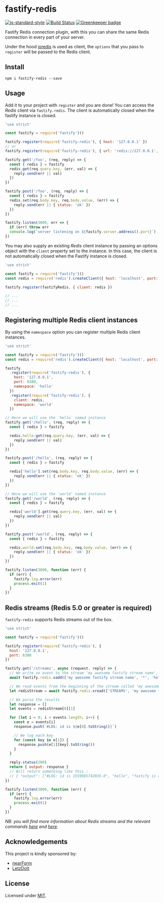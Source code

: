 # fastify-redis

[![js-standard-style](https://img.shields.io/badge/code%20style-standard-brightgreen.svg?style=flat)](http://standardjs.com/)  [![Build Status](https://travis-ci.org/fastify/fastify-redis.svg?branch=master)](https://travis-ci.org/fastify/fastify-redis) [![Greenkeeper badge](https://badges.greenkeeper.io/fastify/fastify-redis.svg)](https://greenkeeper.io/)

Fastify Redis connection plugin, with this you can share the same Redis connection in every part of your server.

Under the hood [ioredis](https://github.com/luin/ioredis) is used as client, the ``options`` that you pass to `register` will be passed to the Redis client.

## Install
```
npm i fastify-redis --save
```
## Usage
Add it to your project with `register` and you are done!
You can access the *Redis* client via `fastify.redis`. The client is
automatically closed when the fastify instance is closed.

```js
'use strict'

const fastify = require('fastify')()

fastify.register(require('fastify-redis'), { host: '127.0.0.1' })
// or
fastify.register(require('fastify-redis'), { url: 'redis://127.0.0.1', /* other redis options */ })

fastify.get('/foo', (req, reply) => {
  const { redis } = fastify
  redis.get(req.query.key, (err, val) => {
    reply.send(err || val)
  })
})

fastify.post('/foo', (req, reply) => {
  const { redis } = fastify
  redis.set(req.body.key, req.body.value, (err) => {
    reply.send(err || { status: 'ok' })
  })
})

fastify.listen(3000, err => {
  if (err) throw err
  console.log(`server listening on ${fastify.server.address().port}`)
})
```

You may also supply an existing *Redis* client instance by passing an options
object with the `client` property set to the instance. In this case,
the client is not automatically closed when the Fastify instance is
closed.

```js
'use strict'

const fastify = require('fastify')()
const redis = require('redis').createClient({ host: 'localhost', port: 6379 })

fastify.register(fastifyRedis, { client: redis })

// ...
// ...
// ...
```

## Registering multiple Redis client instances

By using the `namespace` option you can register multiple Redis client instances.

```js
'use strict'

const fastify = require('fastify')()
const redis = require('redis').createClient({ host: 'localhost', port: 6379 })

fastify
  .register(require('fastify-redis'), {
    host: '127.0.0.1',
    port: 6380,
    namespace: 'hello'
  })
  .register(require('fastify-redis'), {
    client: redis,
    namespace: 'world'
  })

// Here we will use the `hello` named instance
fastify.get('/hello', (req, reply) => {
  const { redis } = fastify

  redis.hello.get(req.query.key, (err, val) => {
    reply.send(err || val)
  })
})

fastify.post('/hello', (req, reply) => {
  const { redis } = fastify

  redis['hello'].set(req.body.key, req.body.value, (err) => {
    reply.send(err || { status: 'ok' })
  })
})

// Here we will use the `world` named instance
fastify.get('/world', (req, reply) => {
  const { redis } = fastify

  redis['world'].get(req.query.key, (err, val) => {
    reply.send(err || val)
  })
})

fastify.post('/world', (req, reply) => {
  const { redis } = fastify

  redis.world.set(req.body.key, req.body.value, (err) => {
    reply.send(err || { status: 'ok' })
  })
})

fastify.listen(3000, function (err) {
  if (err) {
    fastify.log.error(err)
    process.exit(1)
  }
})

```

## Redis streams (Redis 5.0 or greater is required)

`fastify-redis` supports Redis streams out of the box.

```js
'use strict'

const fastify = require('fastify')()

fastify.register(require('fastify-redis'), {
  host: '127.0.0.1',
  port: 6380
})

fastify.get('/streams', async (request, reply) => {
  // We write an event to the stream 'my awesome fastify stream name', setting 'key' to 'value'
  await fastify.redis.xadd(['my awesome fastify stream name', '*', 'hello', 'fastify is awesome'])

  // We read events from the beginning of the stream called 'my awesome fastify stream name'
  let redisStream = await fastify.redis.xread(['STREAMS', 'my awesome fastify stream name', 0])

  // We parse the results
  let response = []
  let events = redisStream[0][1]

  for (let i = 0; i < events.length; i++) {
    const e = events[i]
    response.push(`#LOG: id is ${e[0].toString()}`)

    // We log each key
    for (const key in e[1]) {
      response.push(e[1][key].toString())
    }
  }

  reply.status(200)
  return { output: response }
  // Will return something like this :
  // { "output": ["#LOG: id is 1559985742035-0", "hello", "fastify is awesome"] }
})

fastify.listen(3000, function (err) {
  if (err) {
    fastify.log.error(err)
    process.exit(1)
  }
})
```
*NB: you will find more information about Redis streams and the relevant commands [here](https://redis.io/topics/streams-intro) and [here](https://redis.io/commands#stream).*

## Acknowledgements

This project is kindly sponsored by:
- [nearForm](http://nearform.com)
- [LetzDoIt](http://www.letzdoitapp.com/)

## License

Licensed under [MIT](./LICENSE).
